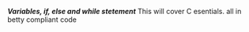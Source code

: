 ***Variables, if, else and while stetement***
This will cover C esentials.
all in betty compliant code